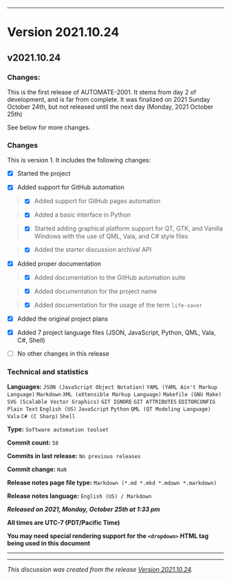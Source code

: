 
***

# Version 2021.10.24

## v2021.10.24

### Changes:

This is the first release of AUTOMATE-2001. It stems from day 2 of development, and is far from complete. It was finalized on 2021 Sunday October 24th, but not released until the next day (Monday, 2021 October 25th)

See below for more changes.

### Changes

This is version 1. It includes the following changes:

- [x] Started the project

- [x] Added support for GitHub automation

> - [x] Added support for GitHub pages automation

> - [x] Added a basic interface in Python

> - [x] Started adding graphical platform support for QT, GTK, and Vanilla Windows with the use of QML, Vala, and C# style files

> - [x] Added the starter discussion archival API

- [x] Added proper documentation

> - [x] Added documentation to the GitHub automation suite

> - [x] Added documentation for the project name

> - [x] Added documentation for the usage of the term `life-saver`

- [x] Added the original project plans

- [x] Added 7 project language files (JSON, JavaScript, Python, QML, Vala, C#, Shell)

- [ ] No other changes in this release

### Technical and statistics

**Languages:** `JSON (JavaScript Object Notation)` `YAML (YAML Ain't Markup Language)` `Markdown` `XML (eXtensible Markup Language)` `Makefile (GNU Make)` `SVG (Scalable Vector Graphics)` `GIT IGNORE` `GIT ATTRIBUTES` `EDITORCONFIG` `Plain Text` `English (US)` `JavaScript` `Python` `QML (QT Modeling Language)` `Vala` `C# (C Sharp)` `Shell`

**Type:** `Software automation toolset`

**Commit count:** `58`

**Commits in last release:** `No previous releases`

**Commit change:** `NaN`

**Release notes page file type:** `Markdown (*.md *.mkd *.mdown *.markdown)`

**Release notes language:** `English (US) / Markdown`

***Released on 2021, Monday, October 25th at 1:33 pm***

**All times are UTC-7 (PDT/Pacific Time)**

**You may need special rendering support for the `<dropdown>` HTML tag being used in this document**

***


<hr /><em>This discussion was created from the release <a href='https://github.com/seanpm2001/AUTOMATE-2001/releases/tag/v2021.10.24'>Version 2021.10.24</a>.</em>

